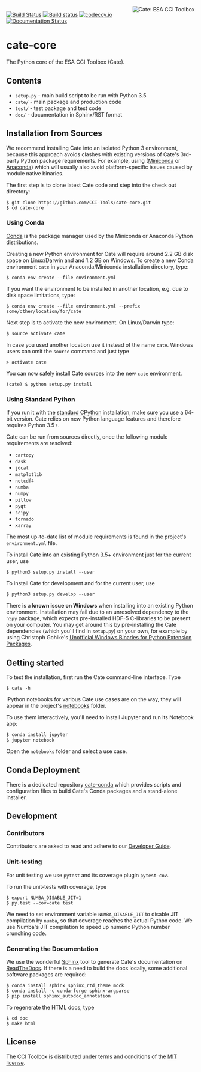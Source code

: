 <img alt="Cate: ESA CCI Toolbox" align="right" src="https://raw.githubusercontent.com/CCI-Tools/cate-core/master/doc/source/_static/logo/cci-toolbox-logo-latex.jpg" />


[![Build Status](https://travis-ci.org/CCI-Tools/cate-core.svg?branch=master)](https://travis-ci.org/CCI-Tools/cate-core)
[![Build status](https://ci.appveyor.com/api/projects/status/leugvo8fq7nx6kym?svg=true)](https://ci.appveyor.com/project/ccitools/cate-core)
[![codecov.io](https://codecov.io/github/CCI-Tools/cate-core/coverage.svg?branch=master)](https://codecov.io/github/CCI-Tools/cate-core?branch=master)
[![Documentation Status](https://readthedocs.org/projects/ect-core/badge/?version=latest)](http://ect-core.readthedocs.io/en/latest/?badge=latest)
                
# cate-core

The Python core of the ESA CCI Toolbox (Cate).

## Contents

* `setup.py` - main build script to be run with Python 3.5
* `cate/` - main package and production code
* `test/` - test package and test code
* `doc/` - documentation in Sphinx/RST format

## Installation from Sources

We recommend installing Cate into an isolated Python 3 environment, because this
approach avoids clashes with existing versions of Cate's 3rd-party Python package requirements. 
For example, using ([Miniconda](http://conda.pydata.org/miniconda.html) 
or [Anaconda](https://www.continuum.io/downloads)) which will usually also avoid platform-specific 
issues caused by module native binaries.

The first step is to clone latest Cate code and step into the check out directory: 

    $ git clone https://github.com/CCI-Tools/cate-core.git
    $ cd cate-core


### Using Conda

[Conda](https://conda.io/docs/intro.html) is the package manager used by the Miniconda or 
Anaconda Python distributions.

Creating a new Python environment for Cate will require around 2.2 GB disk space on Linux/Darwin and and 1.2 
GB on Windows. To create a new Conda environment `cate` in your Anaconda/Miniconda installation directory, type:

    $ conda env create --file environment.yml

If you want the environment to be installed in another location, e.g. due to disk space limitations, type:

    $ conda env create --file environment.yml --prefix some/other/location/for/cate

Next step is to activate the new environment. On Linux/Darwin type:

    $ source activate cate

In case you used another location use it instead of the name `cate`.
Windows users can omit the `source` command and just type

    > activate cate

You can now safely install Cate sources into the new `cate` environment.
    
    (cate) $ python setup.py install
    
### Using Standard Python 

If you run it with the [standard CPython](https://www.python.org/downloads/) installation,
make sure you use a 64-bit version. Cate relies on new Python language features and therefore 
requires Python 3.5+.

Cate can be run from sources directly, once the following module requirements are resolved:

* `cartopy`
* `dask`
* `jdcal`
* `matplotlib`
* `netcdf4`
* `numba`
* `numpy`
* `pillow`
* `pyqt`
* `scipy`
* `tornado`
* `xarray`

The most up-to-date list of module requirements is found in the project's `environment.yml` file.

To install Cate into an existing Python 3.5+ environment just for the current user, use

    $ python3 setup.py install --user
    
To install Cate for development and for the current user, use

    $ python3 setup.py develop --user

There is a **known issue on Windows** when installing into an existing Python environment. Installation may
fail due to an unresolved dependency to the `h5py` package, which expects pre-installed 
HDF-5 C-libraries to be present on your computer. You may get around this by pre-installing the Cate dependencies (which you'll find in `setup.py`) 
on your own, for example by using Christoph Gohlke's 
[Unofficial Windows Binaries for Python Extension Packages](http://www.lfd.uci.edu/~gohlke/pythonlibs/).

## Getting started

To test the installation, first run the Cate command-line interface. Type
    
    $ cate -h

IPython notebooks for various Cate use cases are on the way, they will appear in the project's
[notebooks](https://github.com/CCI-Tools/cate-core/tree/master/notebooks) folder.

To use them interactively, you'll need to install Jupyter and run its Notebook app:

    $ conda install jupyter
    $ jupyter notebook

Open the `notebooks` folder and select a use case.

## Conda Deployment

There is a dedicated repository [cate-conda](https://github.com/CCI-Tools/cate-conda)
which provides scripts and configuration files to build Cate's Conda packages and a stand-alone installer.

## Development

### Contributors

Contributors are asked to read and adhere to our [Developer Guide](https://github.com/CCI-Tools/cate-core/wiki/Developer-Guide).

### Unit-testing

For unit testing we use `pytest` and its coverage plugin `pytest-cov`.

To run the unit-tests with coverage, type

    $ export NUMBA_DISABLE_JIT=1
    $ py.test --cov=cate test
    
We need to set environment variable `NUMBA_DISABLE_JIT` to disable JIT compilation by `numba`, so that 
coverage reaches the actual Python code. We use Numba's JIT compilation to speed up numeric Python 
number crunching code.

### Generating the Documentation

We use the wonderful [Sphinx](http://www.sphinx-doc.org/en/stable/rest.html) tool to generate 
Cate's documentation on [ReadTheDocs](http://ect-core.readthedocs.io/en/latest/?badge=latest). 
If there is a need to build the docs locally, some 
additional software packages are required:

    $ conda install sphinx sphinx_rtd_theme mock
    $ conda install -c conda-forge sphinx-argparse
    $ pip install sphinx_autodoc_annotation

To regenerate the HTML docs, type    
    
    $ cd doc
    $ make html

## License

The CCI Toolbox is distributed under terms and conditions of the [MIT license](https://opensource.org/licenses/MIT).
